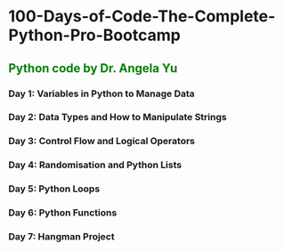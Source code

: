 # 100-Days-of-Code-The-Complete-Python-Pro-Bootcamp
<h2 style="color:green">Python code by Dr. Angela Yu</h2>

<h3>Day 1: Variables in Python to Manage Data</h3>
<h3>Day 2: Data Types and How to Manipulate Strings</h3>
<h3>Day 3: Control Flow and Logical Operators</h3>
<h3>Day 4: Randomisation and Python Lists</h3>
<h3>Day 5: Python Loops</h3>
<h3>Day 6: Python Functions</h3>
<h3>Day 7: Hangman Project</h3>